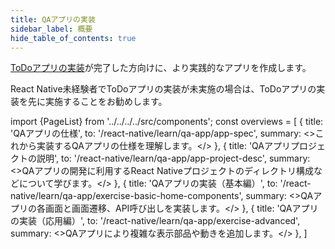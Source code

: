 ```yaml
---
title: QAアプリの実装
sidebar_label: 概要
hide_table_of_contents: true
---
```


[ToDoアプリの実装](/react-native/learn/todo-app)が完了した方向けに、より実践的なアプリを作成します。

React Native未経験者でToDoアプリの実装が未実施の場合は、ToDoアプリの実装を先に実施することをお勧めします。

<!-- textlint-disable ja-technical-writing/sentence-length,ja-technical-writing/max-comma,ja-spacing/ja-no-space-around-parentheses,jtf-style/3.3.かっこ類と隣接する文字の間のスペースの有無,ja-technical-writing/ja-no-mixed-period,ja-technical-writing/no-unmatched-pair -->

import {PageList} from '../../../../src/components';
const overviews = [
  {
    title: 'QAアプリの仕様',
    to: '/react-native/learn/qa-app/app-spec',
    summary: <>これから実装するQAアプリの仕様を理解します。</>
  },
  {
    title: 'QAアプリプロジェクトの説明',
    to: '/react-native/learn/qa-app/app-project-desc',
    summary: <>QAアプリの開発に利用するReact Nativeプロジェクトのディレクトリ構成などについて学びます。</>
  },
  {
    title: 'QAアプリの実装（基本編）',
    to: '/react-native/learn/qa-app/exercise-basic-home-components',
    summary: <>QAアプリの各画面と画面遷移、API呼び出しを実装します。</>
  },
  {
    title: 'QAアプリの実装（応用編）',
    to: '/react-native/learn/qa-app/exercise-advanced',
    summary: <>QAアプリにより複雑な表示部品や動きを追加します。</>
  },
]

<PageList overviews={overviews} colSize={12} />

<!-- textlint-enable ja-technical-writing/sentence-length,ja-technical-writing/max-comma,ja-spacing/ja-no-space-around-parentheses,jtf-style/3.3.かっこ類と隣接する文字の間のスペースの有無,ja-technical-writing/ja-no-mixed-period,ja-technical-writing/no-unmatched-pair -->
